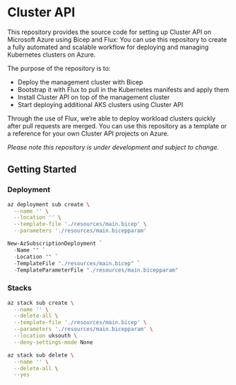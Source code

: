 # Cluster API

This repository provides the source code for setting up Cluster API on Microsoft Azure using Bicep and Flux: You can use this repository to create a fully automated and scalable workflow for deploying and managing Kubernetes clusters on Azure.

The purpose of the repository is to:

- Deploy the management cluster with Bicep
- Bootstrap it with Flux to pull in the Kubernetes manifests and apply them
- Install Cluster API on top of the management cluster
- Start deploying additional AKS clusters using Cluster API

Through the use of Flux, we’re able to deploy workload clusters quickly after pull requests are merged. You can use this repository as a template or a reference for your own Cluster API projects on Azure.

_Please note this repository is under development and subject to change._

## Getting Started

### Deployment

```bash
az deployment sub create \
  --name '' \
  --location '' \
  --template-file './resources/main.bicep' \
  --parameters './resources/main.bicepparam'
```

```powershell
New-AzSubscriptionDeployment `
  -Name "" `
  -Location "" `
  -TemplateFile "./resources/main.bicep" `
  -TemplateParameterFile "./resources/main.bicepparam"
```

### Stacks

```bash
az stack sub create \
  --name '' \
  --delete-all \
  --template-file './resources/main.bicep' \
  --parameters './resources/main.bicepparam' \
  --location uksouth \
  --deny-settings-mode None
```

```bash
az stack sub delete \
  --name '' \
  --delete-all \
  --yes
```